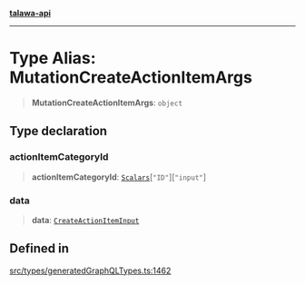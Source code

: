 [**talawa-api**](../../../README.md)

***

# Type Alias: MutationCreateActionItemArgs

> **MutationCreateActionItemArgs**: `object`

## Type declaration

### actionItemCategoryId

> **actionItemCategoryId**: [`Scalars`](Scalars.md)\[`"ID"`\]\[`"input"`\]

### data

> **data**: [`CreateActionItemInput`](CreateActionItemInput.md)

## Defined in

[src/types/generatedGraphQLTypes.ts:1462](https://github.com/Suyash878/talawa-api/blob/f376d03c37e9acd046e7cc983947432c95f74442/src/types/generatedGraphQLTypes.ts#L1462)
